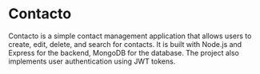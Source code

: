 # Contacto
Contacto is a simple contact management application that allows users to create, edit, delete, and search for contacts. It is built with Node.js and Express for the backend, MongoDB for the database. The project also implements user authentication using JWT tokens.
